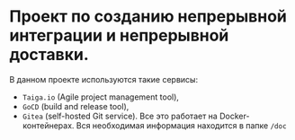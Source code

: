 # Проект по созданию непрерывной интеграции и непрерывной доставки.
В данном проекте используются такие сервисы:
  - `Taiga.io` (Agile project management tool), 
  - `GoCD` (build and release tool), 
  - `Gitea` (self-hosted Git service).
  Все это работает на Docker-контейнерах.
  Вся необходимая информация находится в папке `/doc`
